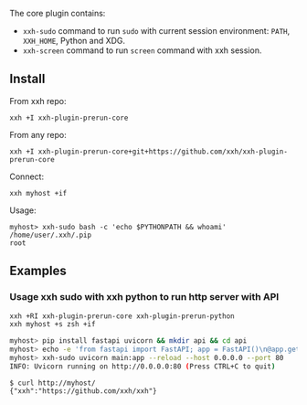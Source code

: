 The core plugin contains:
* `xxh-sudo` command to run `sudo` with current session environment: `PATH`, `XXH_HOME`, Python and XDG.
* `xxh-screen` command to run `screen` command with xxh session. 

## Install
From xxh repo:
```
xxh +I xxh-plugin-prerun-core
```
From any repo:
```
xxh +I xxh-plugin-prerun-core+git+https://github.com/xxh/xxh-plugin-prerun-core
```    
Connect:
```
xxh myhost +if
```
Usage:
```
myhost> xxh-sudo bash -c 'echo $PYTHONPATH && whoami'
/home/user/.xxh/.pip
root
```

## Examples 
### Usage xxh sudo with xxh python to run http server with API
```bash
xxh +RI xxh-plugin-prerun-core xxh-plugin-prerun-python
xxh myhost +s zsh +if

myhost> pip install fastapi uvicorn && mkdir api && cd api
myhost> echo -e 'from fastapi import FastAPI; app = FastAPI()\n@app.get("/")\ndef read_root():\n return {"xxh": "https://github.com/xxh/xxh"}' > main.py 
myhost> xxh-sudo uvicorn main:app --reload --host 0.0.0.0 --port 80                                                     
INFO: Uvicorn running on http://0.0.0.0:80 (Press CTRL+C to quit)
```
```
$ curl http://myhost/                                                                                       
{"xxh":"https://github.com/xxh/xxh"}
```
